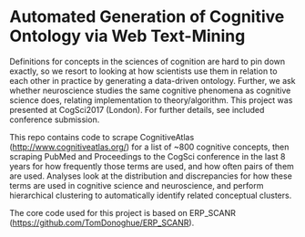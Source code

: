 # Automated Generation of Cognitive Ontology via Web Text-Mining

Definitions for concepts in the sciences of cognition are hard to pin down exactly, so we resort to looking at how scientists use them in relation to each other in practice by generating a data-driven ontology. Further, we ask whether neuroscience studies the same cognitive phenomena as cognitive science does, relating implementation to theory/algorithm. This project was presented at CogSci2017 (London). For further details, see included conference submission.

This repo contains code to scrape CognitiveAtlas (http://www.cognitiveatlas.org/) for a list of ~800 cognitive concepts, then scraping PubMed and Proceedings to the CogSci conference in the last 8 years for how frequently those terms are used, and how often pairs of them are used. Analyses look at the distribution and discrepancies for how these terms are used in cognitive science and neuroscience, and perform hierarchical clustering to automatically identify related conceptual clusters.

The core code used for this project is based on ERP_SCANR (https://github.com/TomDonoghue/ERP_SCANR).
